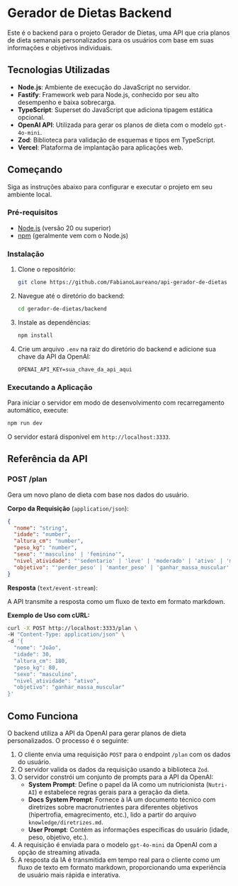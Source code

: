 # Gerador de Dietas Backend

Este é o backend para o projeto Gerador de Dietas, uma API que cria planos de dieta semanais personalizados para os usuários com base em suas informações e objetivos individuais.

## Tecnologias Utilizadas

- **Node.js**: Ambiente de execução do JavaScript no servidor.
- **Fastify**: Framework web para Node.js, conhecido por seu alto desempenho e baixa sobrecarga.
- **TypeScript**: Superset do JavaScript que adiciona tipagem estática opcional.
- **OpenAI API**: Utilizada para gerar os planos de dieta com o modelo `gpt-4o-mini`.
- **Zod**: Biblioteca para validação de esquemas e tipos em TypeScript.
- **Vercel**: Plataforma de implantação para aplicações web.

## Começando

Siga as instruções abaixo para configurar e executar o projeto em seu ambiente local.

### Pré-requisitos

- [Node.js](https://nodejs.org/) (versão 20 ou superior)
- [npm](https://www.npmjs.com/) (geralmente vem com o Node.js)

### Instalação

1. Clone o repositório:
   ```bash
   git clone https://github.com/FabianoLaureano/api-gerador-de-dietas
   ```
2. Navegue até o diretório do backend:
   ```bash
   cd gerador-de-dietas/backend
   ```
3. Instale as dependências:
   ```bash
   npm install
   ```
4. Crie um arquivo `.env` na raiz do diretório do backend e adicione sua chave da API da OpenAI:
   ```
   OPENAI_API_KEY=sua_chave_da_api_aqui
   ```

### Executando a Aplicação

Para iniciar o servidor em modo de desenvolvimento com recarregamento automático, execute:

```bash
npm run dev
```

O servidor estará disponível em `http://localhost:3333`.

## Referência da API

### POST /plan

Gera um novo plano de dieta com base nos dados do usuário.

**Corpo da Requisição** (`application/json`):

```json
{
  "nome": "string",
  "idade": "number",
  "altura_cm": "number",
  "peso_kg": "number",
  "sexo": "'masculino' | 'feminino'",
  "nivel_atividade": "'sedentario' | 'leve' | 'moderado' | 'ativo' | 'muito_ativo'",
  "objetivo": "'perder_peso' | 'manter_peso' | 'ganhar_massa_muscular' | 'melhorar_performance'"
}
```

**Resposta** (`text/event-stream`):

A API transmite a resposta como um fluxo de texto em formato markdown.

**Exemplo de Uso com cURL:**

```bash
curl -X POST http://localhost:3333/plan \
-H "Content-Type: application/json" \
-d '{
  "nome": "João",
  "idade": 30,
  "altura_cm": 180,
  "peso_kg": 80,
  "sexo": "masculino",
  "nivel_atividade": "ativo",
  "objetivo": "ganhar_massa_muscular"
}'
```

## Como Funciona

O backend utiliza a API da OpenAI para gerar planos de dieta personalizados. O processo é o seguinte:

1.  O cliente envia uma requisição `POST` para o endpoint `/plan` com os dados do usuário.
2.  O servidor valida os dados da requisição usando a biblioteca `Zod`.
3.  O servidor constrói um conjunto de prompts para a API da OpenAI:
    - **System Prompt**: Define o papel da IA como um nutricionista (`Nutri-AI`) e estabelece regras gerais para a geração da dieta.
    - **Docs System Prompt**: Fornece à IA um documento técnico com diretrizes sobre macronutrientes para diferentes objetivos (hipertrofia, emagrecimento, etc.), lido a partir do arquivo `knowledge/diretrizes.md`.
    - **User Prompt**: Contém as informações específicas do usuário (idade, peso, objetivo, etc.).
4.  A requisição é enviada para o modelo `gpt-4o-mini` da OpenAI com a opção de streaming ativada.
5.  A resposta da IA é transmitida em tempo real para o cliente como um fluxo de texto em formato markdown, proporcionando uma experiência de usuário mais rápida e interativa.
